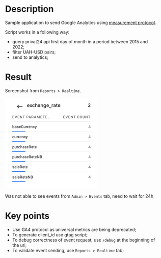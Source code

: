 # Description

Sample application to send Google Analytics using [measurement protocol](https://developers.google.com/analytics/devguides/collection/protocol/ga4).

Script works in a following way:
* query privat24 api first day of month in a period between 2015 and 2022;
* filter UAH-USD pairs;
* send to analytics;
 
# Result
Screenshot from `Reports > Realtime`.

![exchange_rate_realtime_events.png](exchange_rate_realtime_events.png)

Was not able to see events from `Admin > Events` tab, need to wait for 24h.

# Key points
* Use GA4 protocol as universal metrics are being deprecated;
* To generate client_id use gtag script;
* To debug correctness of event request, use `/debug` at the beginning of the uri;
* To validate event sending, use `Reports > Realtime` tab;
